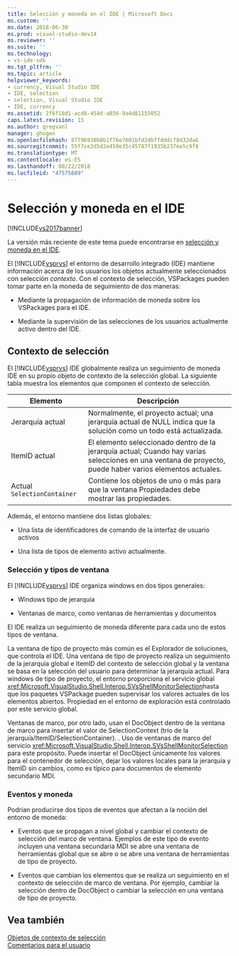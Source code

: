 ```yaml
---
title: Selección y moneda en el IDE | Microsoft Docs
ms.custom: ''
ms.date: 2018-06-30
ms.prod: visual-studio-dev14
ms.reviewer: ''
ms.suite: ''
ms.technology:
- vs-ide-sdk
ms.tgt_pltfrm: ''
ms.topic: article
helpviewer_keywords:
- currency, Visual Studio IDE
- IDE, selection
- selection, Visual Studio IDE
- IDE, currency
ms.assetid: 2f6f18d1-acd8-454d-a856-9a4d81155052
caps.latest.revision: 15
ms.author: gregvanl
manager: ghogen
ms.openlocfilehash: 87796930b8b1f76e7601bfd2dbffdddcf8d32da6
ms.sourcegitcommit: 55f7ce2d5d2e458e35c45787f1935b237ee5c9f8
ms.translationtype: MT
ms.contentlocale: es-ES
ms.lasthandoff: 08/22/2018
ms.locfileid: "47575689"
---
```

# <a name="selection-and-currency-in-the-ide"></a>Selección y moneda en el IDE
[!INCLUDE[vs2017banner](../../includes/vs2017banner.md)]

La versión más reciente de este tema puede encontrarse en [selección y moneda en el IDE](https://docs.microsoft.com/visualstudio/extensibility/internals/selection-and-currency-in-the-ide).  
  
El [!INCLUDE[vsprvs](../../includes/vsprvs-md.md)] el entorno de desarrollo integrado (IDE) mantiene información acerca de los usuarios los objetos actualmente seleccionados con selección *contexto*. Con el contexto de selección, VSPackages pueden tomar parte en la moneda de seguimiento de dos maneras:  
  
-   Mediante la propagación de información de moneda sobre los VSPackages para el IDE.  
  
-   Mediante la supervisión de las selecciones de los usuarios actualmente activo dentro del IDE.  
  
## <a name="selection-context"></a>Contexto de selección  
 El [!INCLUDE[vsprvs](../../includes/vsprvs-md.md)] IDE globalmente realiza un seguimiento de moneda IDE en su propio objeto de contexto de la selección global. La siguiente tabla muestra los elementos que componen el contexto de selección.  
  
|Elemento|Descripción|  
|-------------|-----------------|  
|Jerarquía actual|Normalmente, el proyecto actual; una jerarquía actual de NULL indica que la solución como un todo está actualizada.|  
|ItemID actual|El elemento seleccionado dentro de la jerarquía actual; Cuando hay varias selecciones en una ventana de proyecto, puede haber varios elementos actuales.|  
|Actual `SelectionContainer`|Contiene los objetos de uno o más para que la ventana Propiedades debe mostrar las propiedades.|  
  
 Además, el entorno mantiene dos listas globales:  
  
-   Una lista de identificadores de comando de la interfaz de usuario activos  
  
-   Una lista de tipos de elemento activo actualmente.  
  
### <a name="window-types-and-selection"></a>Selección y tipos de ventana  
 El [!INCLUDE[vsprvs](../../includes/vsprvs-md.md)] IDE organiza windows en dos tipos generales:  
  
-   Windows tipo de jerarquía  
  
-   Ventanas de marco, como ventanas de herramientas y documentos  
  
 El IDE realiza un seguimiento de moneda diferente para cada uno de estos tipos de ventana.  
  
 La ventana de tipo de proyecto más común es el Explorador de soluciones, que controla el IDE. Una ventana de tipo de proyecto realiza un seguimiento de la jerarquía global e ItemID del contexto de selección global y la ventana se basa en la selección del usuario para determinar la jerarquía actual. Para windows de tipo de proyecto, el entorno proporciona el servicio global <xref:Microsoft.VisualStudio.Shell.Interop.SVsShellMonitorSelection>hasta que los paquetes VSPackage pueden supervisar los valores actuales de los elementos abiertos. Propiedad en el entorno de exploración está controlado por este servicio global.  
  
 Ventanas de marco, por otro lado, usan el DocObject dentro de la ventana de marco para insertar el valor de SelectionContext (trío de la jerarquía/ItemID/SelectionContainer). . Uso de ventanas de marco del servicio <xref:Microsoft.VisualStudio.Shell.Interop.SVsShellMonitorSelection> para este propósito. Puede insertar el DocObject únicamente los valores para el contenedor de selección, dejar los valores locales para la jerarquía y ItemID sin cambios, como es típico para documentos de elemento secundario MDI.  
  
### <a name="events-and-currency"></a>Eventos y moneda  
 Podrían producirse dos tipos de eventos que afectan a la noción del entorno de moneda:  
  
-   Eventos que se propagan a nivel global y cambiar el contexto de selección del marco de ventana. Ejemplos de este tipo de evento incluyen una ventana secundaria MDI se abre una ventana de herramientas global que se abre o se abre una ventana de herramientas de tipo de proyecto.  
  
-   Eventos que cambian los elementos que se realiza un seguimiento en el contexto de selección de marco de ventana. Por ejemplo, cambiar la selección dentro de DocObject o cambiar la selección en una ventana de tipo de proyecto.  
  
## <a name="see-also"></a>Vea también  
 [Objetos de contexto de selección](../../extensibility/internals/selection-context-objects.md)   
 [Comentarios para el usuario](../../extensibility/internals/feedback-to-the-user.md)

